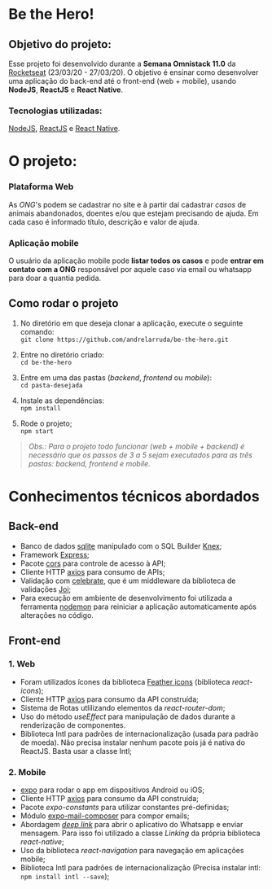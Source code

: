 # Be the Hero!


## Objetivo do projeto:
Esse projeto foi desenvolvido durante a **Semana Omnistack 11.0** da [Rocketseat](https://rocketseat.com.br/) (23/03/20 - 27/03/20). O objetivo é ensinar como desenvolver uma aplicação do back-end até o front-end (web + mobile), usando **NodeJS**, **ReactJS** e **React Native**.

### Tecnologias utilizadas:
[NodeJS](https://nodejs.org/en/), [ReactJS](https://reactjs.org/) e [React Native](https://reactnative.dev/).

# O projeto:
  ### **Plataforma Web**
As *ONG*'s podem se cadastrar no site e à partir daí cadastrar *casos* de animais abandonados, doentes e/ou que estejam precisando de ajuda. Em cada caso é informado título, descrição e valor de ajuda.

  ### **Aplicação mobile**
O usuário da aplicação mobile pode **listar todos os casos** e pode **entrar em contato com a ONG** responsável por aquele caso via email ou whatsapp para doar a quantia pedida.

## Como rodar o projeto
1. No diretório em que deseja clonar a aplicação, execute o seguinte comando:    
  `git clone https://github.com/andrelarruda/be-the-hero.git`

2. Entre no diretório criado:  
  `cd be-the-hero`

3. Entre em uma das pastas (*backend*, *frontend* ou *mobile*):  
  `cd pasta-desejada`

4. Instale as dependências:  
  `npm install`

5. Rode o projeto;  
  `npm start`

> *Obs.: Para o projeto todo funcionar (web + mobile + backend) é necessário que os passos de 3 a 5 sejam executados para as três pastas: backend, frontend e mobile.*


# Conhecimentos técnicos abordados

## Back-end
* Banco de dados [sqlite](http://sqlite.org/index.html) manipulado com o SQL Builder [Knex](http://knexjs.org/);
* Framework [Express](https://expressjs.com/);
* Pacote [cors](https://www.npmjs.com/package/cors) para controle de acesso à API;
* Cliente HTTP [axios](https://github.com/axios/axios) para consumo de APIs;
* Validação com [celebrate](https://github.com/arb/celebrate), que é um middleware da biblioteca de validações [Joi](https://github.com/hapijs/joi);
* Para execução em ambiente de desenvolvimento foi utilizada a ferramenta [nodemon](https://www.npmjs.com/package/nodemon) para reiniciar a aplicação automaticamente após alterações no código.

## Front-end
### **1. Web**
* Foram utilizados ícones da biblioteca [Feather icons](http://feathericons.com) (biblioteca *react-icons*);
* Cliente HTTP [axios](https://github.com/axios/axios) para consumo da API construída;
* Sistema de Rotas utlilizando elementos da *react-router-dom*;
* Uso do método *useEffect* para manipulação de dados durante a renderização de componentes.
* Biblioteca Intl para padrões de internacionalização (usada para padrão de moeda). Não precisa instalar nenhum pacote pois já é nativa do ReactJS. Basta usar a classe Intl;

### **2. Mobile**
* [expo](https://expo.io/) para rodar o app em dispositivos Android ou iOS;
* Cliente HTTP [axios](https://github.com/axios/axios) para consumo da API construída;
* Pacote *expo-constants* para utilizar constantes pré-definidas;
* Módulo [expo-mail-composer](https://docs.expo.io/versions/latest/sdk/mail-composer/) para compor emails;
* Abordagem [*deep link*](https://medium.com/@JohnCalistro/o-que-%C3%A9-deep-linking-d0208d746874) para abrir o aplicativo do Whatsapp e enviar mensagem. Para isso foi utilizado a classe *Linking* da própria biblioteca *react-native*;
* Uso da biblioteca *react-navigation* para navegação em aplicações mobile;
* Biblioteca Intl para padrões de internacionalização (Precisa instalar intl: `npm install intl --save`);